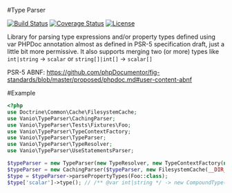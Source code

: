 #Type Parser

[![Build Status](https://api.travis-ci.org/vaniocz/type-parser.svg?branch=master)](https://travis-ci.org/vaniocz/type-parser) [![Coverage Status](https://coveralls.io/repos/github/vaniocz/type-parser/badge.svg?branch=master)](https://coveralls.io/github/vaniocz/type-parser?branch=master) [![License](https://poser.pugx.org/vanio/type-parser/license)](https://packagist.org/packages/vanio/type-parser)

Library for parsing type expressions and/or property types defined using var PHPDoc annotation almost as defined in PSR-5 specification draft, just a little bit more permissive. It also supports merging two (or more) types like `int|string` -> `scalar` or `string[]|int[]` -> `scalar[]`

PSR-5 ABNF: https://github.com/phpDocumentor/fig-standards/blob/master/proposed/phpdoc.md#user-content-abnf

#Example
```php
<?php
use Doctrine\Common\Cache\FilesystemCache;
use Vanio\TypeParser\CachingParser;
use Vanio\TypeParser\Tests\Fixtures\Foo;
use Vanio\TypeParser\TypeContextFactory;
use Vanio\TypeParser\TypeParser;
use Vanio\TypeParser\TypeResolver;
use Vanio\TypeParser\UseStatementsParser;

$typeParser = new TypeParser(new TypeResolver, new TypeContextFactory(new UseStatementsParser));
$typeParser = new CachingParser($typeParser, new FilesystemCache(__DIR__ . '/cache'));
$type = $typeParser->parsePropertyTypes(Foo::class);
$type['scalar']->type(); // /** @var int|string */ -> new CompoundType(Type::INTEGER, Type::STRING) -> new SimpleType(Type::SCALAR)
```
